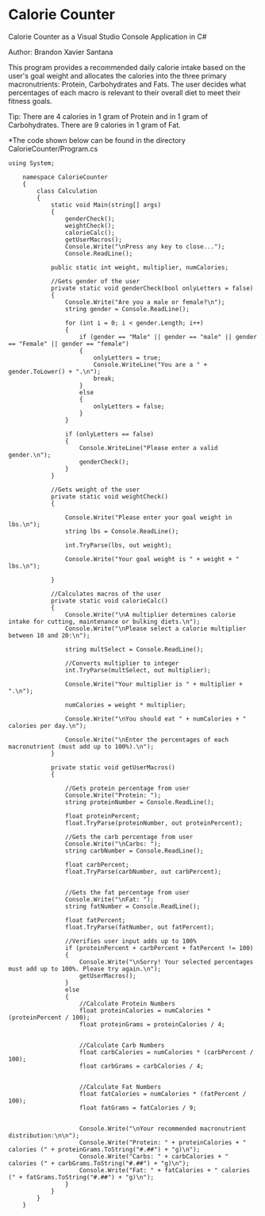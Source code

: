 # Calorie Counter
Calorie Counter as a Visual Studio Console Application in C#

Author: Brandon Xavier Santana

This program provides a recommended daily calorie intake based on the user's goal weight and allocates the calories into the three primary macronutrients: Protein, Carbohydrates and Fats. The user decides what percentages of each macro is relevant to their overall diet to meet their fitness goals.

Tip: There are 4 calories in 1 gram of Protein and in 1 gram of Carbohydrates. 
     There are 9 calories in 1 gram of Fat.

   *The code shown below can be found in the directory CalorieCounter/Program.cs


    using System;
        
        namespace CalorieCounter 
        {
            class Calculation
            {
                static void Main(string[] args)
                {
                    genderCheck();
                    weightCheck();
                    calorieCalc();
                    getUserMacros();
                    Console.Write("\nPress any key to close...");
                    Console.ReadLine();
        
                public static int weight, multiplier, numCalories;
        
                //Gets gender of the user
                private static void genderCheck(bool onlyLetters = false)
                {
                    Console.Write("Are you a male or female?\n");
                    string gender = Console.ReadLine();
        
                    for (int i = 0; i < gender.Length; i++)
                    {
                        if (gender == "Male" || gender == "male" || gender == "Female" || gender == "female")
                        {
                            onlyLetters = true;
                            Console.WriteLine("You are a " + gender.ToLower() + ".\n");
                            break;
                        }
                        else
                        {
                            onlyLetters = false;
                        }
                    }
        
                    if (onlyLetters == false)
                    {
                        Console.WriteLine("Please enter a valid gender.\n");
                        genderCheck();
                    }
                }
        
                //Gets weight of the user
                private static void weightCheck()
                {
        
                    Console.Write("Please enter your goal weight in lbs.\n");
                    string lbs = Console.ReadLine();
        
                    int.TryParse(lbs, out weight);
        
                    Console.Write("Your goal weight is " + weight + " lbs.\n");
        
                }
        
                //Calculates macros of the user
                private static void calorieCalc()
                {
                    Console.Write("\nA multiplier determines calorie intake for cutting, maintenance or bulking diets.\n");
                    Console.Write("\nPlease select a calorie multiplier between 10 and 20:\n");
                    
                    string multSelect = Console.ReadLine();
        
                    //Converts multiplier to integer
                    int.TryParse(multSelect, out multiplier);
        
                    Console.Write("Your multiplier is " + multiplier + ".\n");
        
                    numCalories = weight * multiplier;
        
                    Console.Write("\nYou should eat " + numCalories + " calories per day.\n");
        
                    Console.Write("\nEnter the percentages of each macronutrient (must add up to 100%).\n");
                }
        
                private static void getUserMacros()
                {
        
                    //Gets protein percentage from user
                    Console.Write("Protein: ");
                    string proteinNumber = Console.ReadLine();
        
                    float proteinPercent;
                    float.TryParse(proteinNumber, out proteinPercent);
        
                    //Gets the carb percentage from user
                    Console.Write("\nCarbs: ");
                    string carbNumber = Console.ReadLine();
        
                    float carbPercent;
                    float.TryParse(carbNumber, out carbPercent);
        
        
                    //Gets the fat percentage from user
                    Console.Write("\nFat: ");
                    string fatNumber = Console.ReadLine();
        
                    float fatPercent;
                    float.TryParse(fatNumber, out fatPercent);
        
                    //Verifies user input adds up to 100%
                    if (proteinPercent + carbPercent + fatPercent != 100)
                    {
                        Console.Write("\nSorry! Your selected percentages must add up to 100%. Please try again.\n");
                        getUserMacros();
                    }
                    else
                    {
                        //Calculate Protein Numbers
                        float proteinCalories = numCalories * (proteinPercent / 100);
                        float proteinGrams = proteinCalories / 4;
        
        
                        //Calculate Carb Numbers
                        float carbCalories = numCalories * (carbPercent / 100);
                        float carbGrams = carbCalories / 4;
        
        
                        //Calculate Fat Numbers
                        float fatCalories = numCalories * (fatPercent / 100);
                        float fatGrams = fatCalories / 9;
        
        
                        Console.Write("\nYour recommended macronutrient distribution:\n\n");
                        Console.Write("Protein: " + proteinCalories + " calories (" + proteinGrams.ToString("#.##") + "g)\n");
                        Console.Write("Carbs: " + carbCalories + " calories (" + carbGrams.ToString("#.##") + "g)\n");
                        Console.Write("Fat: " + fatCalories + " calories (" + fatGrams.ToString("#.##") + "g)\n");
                    }
                }
            }
        }
